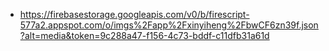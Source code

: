 - https://firebasestorage.googleapis.com/v0/b/firescript-577a2.appspot.com/o/imgs%2Fapp%2Fxinyiheng%2FbwCF6zn39f.json?alt=media&token=9c288a47-f156-4c73-bddf-c11dfb31a61d
